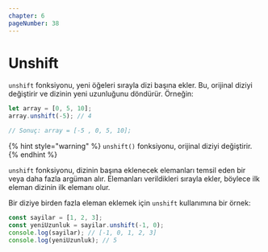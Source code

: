 ```yaml
---
chapter: 6
pageNumber: 38  
---
```


# Unshift

`unshift` fonksiyonu, yeni öğeleri sırayla dizi başına ekler. Bu, orijinal diziyi değiştirir ve dizinin yeni uzunluğunu döndürür. Örneğin:

```javascript
let array = [0, 5, 10];
array.unshift(-5); // 4

// Sonuç: array = [-5 , 0, 5, 10];
```

{% hint style="warning" %}
`unshift()` fonksiyonu, orijinal diziyi değiştirir.
{% endhint %}

`unshift` fonksiyonu, dizinin başına eklenecek elemanları temsil eden bir veya daha fazla argüman alır. Elemanları verildikleri sırayla ekler, böylece ilk eleman dizinin ilk elemanı olur.

Bir diziye birden fazla eleman eklemek için `unshift` kullanımına bir örnek:

```javascript
const sayilar = [1, 2, 3];
const yeniUzunluk = sayilar.unshift(-1, 0);
console.log(sayilar); // [-1, 0, 1, 2, 3]
console.log(yeniUzunluk); // 5
```
